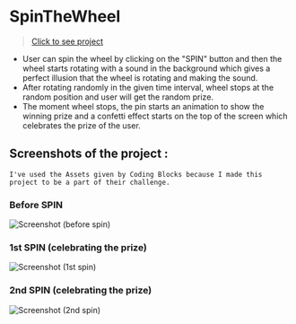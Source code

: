# SpinTheWheel

> [Click to see project](https://kiiirtiiii.github.io/SpinTheWheel/)

- User can spin the wheel by clicking on the "SPIN" button and then the wheel starts rotating with a sound in the background which gives a perfect illusion that the wheel is rotating and making the sound.
- After rotating randomly in the given time interval, wheel stops at the random position and user will get the random prize.
- The moment wheel stops, the pin starts an animation to show the winning prize and a confetti effect starts on the top of the screen which celebrates the prize of the user.

## Screenshots of the project :

```I've used the Assets given by Coding Blocks because I made this project to be a part of their challenge.```

### Before SPIN

![Screenshot (before spin)](https://drive.google.com/file/d/1C7m_JpgijLxZ-ud5cqHNzkiPL49Yev6f/view?usp=drive_link)

### 1st SPIN (celebrating the prize)

![Screenshot (1st spin)](https://drive.google.com/file/d/1yFEj_tKh1JjwS8hl5gW5OuAvKxxMJzBr/view?usp=drive_link)

### 2nd SPIN (celebrating the prize)

![Screenshot (2nd spin)](https://drive.google.com/file/d/1K24Y4_cLrIOUzJOPRyKq0D5LG-qkveKL/view?usp=drive_link)

